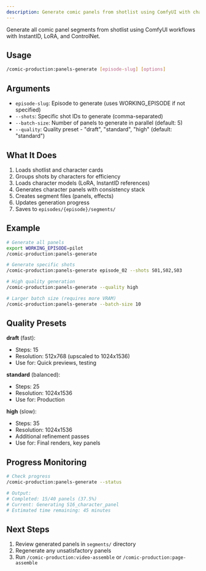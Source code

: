 ```yaml
---
description: Generate comic panels from shotlist using ComfyUI with character consistency. Activates panel-generator and prompt-engineer-comics agents.
---
```


Generate all comic panel segments from shotlist using ComfyUI workflows with InstantID, LoRA, and ControlNet.

## Usage

```bash
/comic-production:panels-generate [episode-slug] [options]
```

## Arguments

- `episode-slug`: Episode to generate (uses WORKING_EPISODE if not specified)
- `--shots`: Specific shot IDs to generate (comma-separated)
- `--batch-size`: Number of panels to generate in parallel (default: 5)
- `--quality`: Quality preset - "draft", "standard", "high" (default: "standard")

## What It Does

1. Loads shotlist and character cards
2. Groups shots by characters for efficiency
3. Loads character models (LoRA, InstantID references)
4. Generates character panels with consistency stack
5. Creates segment files (panels, effects)
6. Updates generation progress
7. Saves to `episodes/{episode}/segments/`

## Example

```bash
# Generate all panels
export WORKING_EPISODE=pilot
/comic-production:panels-generate

# Generate specific shots
/comic-production:panels-generate episode_02 --shots S01,S02,S03

# High quality generation
/comic-production:panels-generate --quality high

# Larger batch size (requires more VRAM)
/comic-production:panels-generate --batch-size 10
```

## Quality Presets

**draft** (fast):
- Steps: 15
- Resolution: 512x768 (upscaled to 1024x1536)
- Use for: Quick previews, testing

**standard** (balanced):
- Steps: 25
- Resolution: 1024x1536
- Use for: Production

**high** (slow):
- Steps: 35
- Resolution: 1024x1536
- Additional refinement passes
- Use for: Final renders, key panels

## Progress Monitoring

```bash
# Check progress
/comic-production:panels-generate --status

# Output:
# Completed: 15/40 panels (37.5%)
# Current: Generating S16_character_panel
# Estimated time remaining: 45 minutes
```

## Next Steps

1. Review generated panels in `segments/` directory
2. Regenerate any unsatisfactory panels
3. Run `/comic-production:video-assemble` or `/comic-production:page-assemble`
